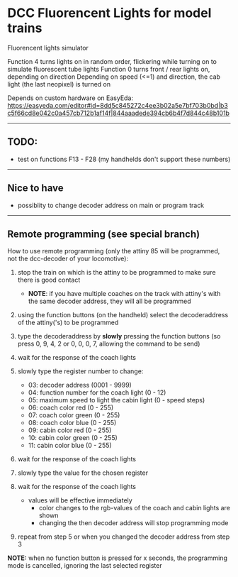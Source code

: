 
# DCC Fluorencent Lights for model trains

Fluorencent lights simulator 

Function 4 turns lights on in random order, flickering while turning on to simulate fluorescent tube lights
Function 0 turns front / rear lights on, depending on direction
Depending on speed (<=1) and direction, the cab light (the last neopixel) is turned on

Depends on custom hardware on EasyEda:
https://easyeda.com/editor#id=8dd5c845272c4ee3b02a5e7bf703b0bd|b3c5f66cd8e042c0a457cb712b1af14f|844aaadede394cb6b4f7d844c48b101b

---

## TODO:
 - test on functions F13 - F28 (my handhelds don't support these numbers)

---

## Nice to have
 - possiblity to change decoder address on main or program track

---

## Remote programming (see special branch)
How to use remote programming (only the attiny 85 will be programmed, not the dcc-decoder of your locomotive):
1. stop the train on which is the attiny to be programmed to make sure there is good contact
    - **NOTE**: if you have multiple coaches on the track with attiny's with the same decoder address, they will all be programmed
2. using the function buttons (on the handheld) select the decoderaddress of the attiny('s) to be programmed 
3. type the decoderaddress by **slowly** pressing the function buttons (so press 0, 9, 4, 2 or 0, 0, 0, 7, allowing the command to be send)
4. wait for the response of the coach lights

5. slowly type the register number to change:
    - 03: decoder address (0001 - 9999)
    - 04: function number for the coach light (0 - 12)
    - 05: maximum speed to light the cabin light (0 - speed steps)
   - 06: coach color red (0 - 255)
   - 07: coach color green (0 - 255)
   - 08: coach color blue (0 - 255)
   - 09: cabin color red (0 - 255)
   - 10: cabin color green (0 - 255)
   - 11: cabin color blue (0 - 255)
6. wait for the response of the coach lights
7. slowly type the value for the chosen register
8. wait for the response of the coach lights
    - values will be effective immediately
      - color changes to the rgb-values of the coach and cabin lights are shown
      - changing the then decoder address will stop programming mode
9. repeat from step 5 or when you changed the decoder address from step 3

**NOTE:** when no function button is pressed for x seconds, the programming mode is cancelled, ignoring the last selected register


